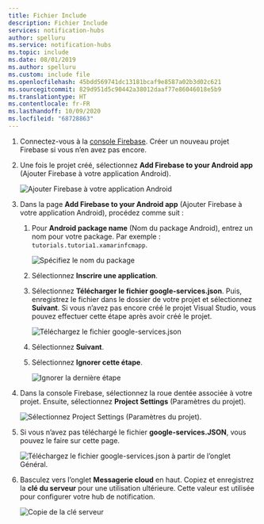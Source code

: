 ```yaml
---
title: Fichier Include
description: Fichier Include
services: notification-hubs
author: spelluru
ms.service: notification-hubs
ms.topic: include
ms.date: 08/01/2019
ms.author: spelluru
ms.custom: include file
ms.openlocfilehash: 45bdd569741dc13181bcaf9e8587a02b3d02c621
ms.sourcegitcommit: 829d951d5c90442a38012daaf77e86046018e5b9
ms.translationtype: HT
ms.contentlocale: fr-FR
ms.lasthandoff: 10/09/2020
ms.locfileid: "68728863"
---
```

1. Connectez-vous à la [console Firebase](https://firebase.google.com/console/). Créer un nouveau projet Firebase si vous n’en avez pas encore.
2. Une fois le projet créé, sélectionnez **Add Firebase to your Android app** (Ajouter Firebase à votre application Android). 

    ![Ajouter Firebase à votre application Android](./media/notification-hubs-enable-firebase-cloud-messaging/notification-hubs-add-firebase-to-android-app.png)

3. Dans la page **Add Firebase to your Android app** (Ajouter Firebase à votre application Android), procédez comme suit : 
    1. Pour **Android package name** (Nom du package Android), entrez un nom pour votre package. Par exemple : `tutorials.tutoria1.xamarinfcmapp`. 

        ![Spécifiez le nom du package](./media/notification-hubs-enable-firebase-cloud-messaging/specify-package-name-fcm-settings.png)
    2. Sélectionnez **Inscrire une application**.  
    1. Sélectionnez **Télécharger le fichier google-services.json**. Puis, enregistrez le fichier dans le dossier de votre projet et sélectionnez **Suivant**. Si vous n’avez pas encore créé le projet Visual Studio, vous pouvez effectuer cette étape après avoir créé le projet. 

        ![Téléchargez le fichier google-services.json](./media/notification-hubs-enable-firebase-cloud-messaging/download-google-service-button.png)
    6. Sélectionnez **Suivant**. 
    7. Sélectionnez **Ignorer cette étape**. 

        ![Ignorer la dernière étape](./media/notification-hubs-enable-firebase-cloud-messaging/skip-this-step.png)
8. Dans la console Firebase, sélectionnez la roue dentée associée à votre projet. Ensuite, sélectionnez **Project Settings** (Paramètres du projet).

    ![Sélectionnez Project Settings (Paramètres du projet).](./media/notification-hubs-enable-firebase-cloud-messaging/notification-hubs-firebase-console-project-settings.png)
4. Si vous n’avez pas téléchargé le fichier **google-services.JSON**, vous pouvez le faire sur cette page. 

    ![Téléchargez le fichier google-services.json à partir de l’onglet Général.](./media/notification-hubs-enable-firebase-cloud-messaging/download-google-services-json-general-page.png)
1. Basculez vers l’onglet **Messagerie cloud** en haut. Copiez et enregistrez la **clé du serveur** pour une utilisation ultérieure. Cette valeur est utilisée pour configurer votre hub de notification.

    ![Copie de la clé serveur](./media/notification-hubs-enable-firebase-cloud-messaging/server-key.png)
